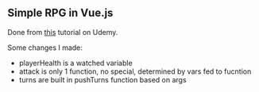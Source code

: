 ## Simple RPG in Vue.js

Done from [this](https://www.udemy.com/vuejs-2-the-complete-guide) tutorial on Udemy.

Some changes I made:

- playerHealth is a watched variable
- attack is only 1 function, no special, determined by vars fed to fucntion
- turns are built in pushTurns function based on args
